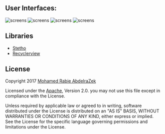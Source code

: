 
## User Interfaces:

![screens](../master/screens/Screenshot_20170403-234609.png)
![screens](../master/screens/Screenshot_20170403-234620.png)
![screens](../master/screens/Screenshot_20170403-234632.png)
![screens](../master/screens/Screenshot_20170403-234638.png)

## Libraries

* [Stetho](http://facebook.github.io/stetho/)
* [Recyclerview]()



## License

Copyright 2017 [Mohamed Rabie AbdelraZek](https://www.facebook.com/MohamedAbdelraZzZek)

Licensed under the [Apache]( http://www.apache.org/licenses/LICENSE-2.0), Version 2.0.
you may not use this file except in compliance with the License.

Unless required by applicable law or agreed to in writing, software
distributed under the License is distributed on an "AS IS" BASIS,
WITHOUT WARRANTIES OR CONDITIONS OF ANY KIND, either express or implied.
See the License for the specific language governing permissions and
limitations under the License.